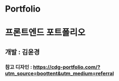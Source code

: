 # Portfolio
# 프론트엔드 포트폴리오
## 개발 : 김윤경
### 참고 디자인 : https://cdg-portfolio.com/?utm_source=boottent&utm_medium=referral
